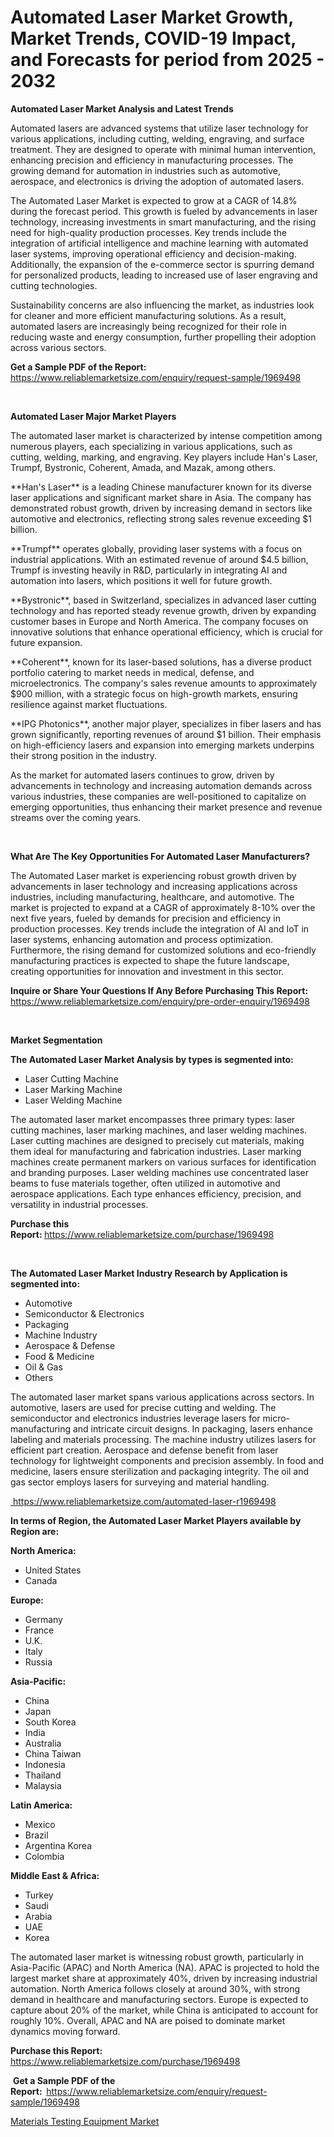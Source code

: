 <p><h1>Automated Laser Market Growth, Market Trends, COVID-19 Impact, and Forecasts for period from 2025 - 2032</h1></p><p><strong>Automated Laser Market Analysis and Latest Trends</strong></p>
<p><p>Automated lasers are advanced systems that utilize laser technology for various applications, including cutting, welding, engraving, and surface treatment. They are designed to operate with minimal human intervention, enhancing precision and efficiency in manufacturing processes. The growing demand for automation in industries such as automotive, aerospace, and electronics is driving the adoption of automated lasers.</p><p>The Automated Laser Market is expected to grow at a CAGR of 14.8% during the forecast period. This growth is fueled by advancements in laser technology, increasing investments in smart manufacturing, and the rising need for high-quality production processes. Key trends include the integration of artificial intelligence and machine learning with automated laser systems, improving operational efficiency and decision-making. Additionally, the expansion of the e-commerce sector is spurring demand for personalized products, leading to increased use of laser engraving and cutting technologies.</p><p>Sustainability concerns are also influencing the market, as industries look for cleaner and more efficient manufacturing solutions. As a result, automated lasers are increasingly being recognized for their role in reducing waste and energy consumption, further propelling their adoption across various sectors.</p></p>
<p><strong>Get a Sample PDF of the Report:&nbsp;</strong> <a href="https://www.reliablemarketsize.com/enquiry/request-sample/1969498?utm_campaign=2626&utm_medium=2&utm_source=Github&utm_content=ia&utm_term=10042025&utm_id=automated-laser">https://www.reliablemarketsize.com/enquiry/request-sample/1969498</a></p>
<p>&nbsp;</p>
<p><strong>Automated Laser Major Market Players</strong></p>
<p><p>The automated laser market is characterized by intense competition among numerous players, each specializing in various applications, such as cutting, welding, marking, and engraving. Key players include Han's Laser, Trumpf, Bystronic, Coherent, Amada, and Mazak, among others.</p><p>**Han's Laser** is a leading Chinese manufacturer known for its diverse laser applications and significant market share in Asia. The company has demonstrated robust growth, driven by increasing demand in sectors like automotive and electronics, reflecting strong sales revenue exceeding $1 billion.</p><p>**Trumpf** operates globally, providing laser systems with a focus on industrial applications. With an estimated revenue of around $4.5 billion, Trumpf is investing heavily in R&D, particularly in integrating AI and automation into lasers, which positions it well for future growth.</p><p>**Bystronic**, based in Switzerland, specializes in advanced laser cutting technology and has reported steady revenue growth, driven by expanding customer bases in Europe and North America. The company focuses on innovative solutions that enhance operational efficiency, which is crucial for future expansion.</p><p>**Coherent**, known for its laser-based solutions, has a diverse product portfolio catering to market needs in medical, defense, and microelectronics. The company's sales revenue amounts to approximately $900 million, with a strategic focus on high-growth markets, ensuring resilience against market fluctuations.</p><p>**IPG Photonics**, another major player, specializes in fiber lasers and has grown significantly, reporting revenues of around $1 billion. Their emphasis on high-efficiency lasers and expansion into emerging markets underpins their strong position in the industry.</p><p>As the market for automated lasers continues to grow, driven by advancements in technology and increasing automation demands across various industries, these companies are well-positioned to capitalize on emerging opportunities, thus enhancing their market presence and revenue streams over the coming years.</p></p>
<p>&nbsp;</p>
<p><strong>What Are The Key Opportunities For Automated Laser Manufacturers?</strong></p>
<p><p>The Automated Laser market is experiencing robust growth driven by advancements in laser technology and increasing applications across industries, including manufacturing, healthcare, and automotive. The market is projected to expand at a CAGR of approximately 8-10% over the next five years, fueled by demands for precision and efficiency in production processes. Key trends include the integration of AI and IoT in laser systems, enhancing automation and process optimization. Furthermore, the rising demand for customized solutions and eco-friendly manufacturing practices is expected to shape the future landscape, creating opportunities for innovation and investment in this sector.</p></p>
<p><strong>Inquire or Share Your Questions If Any Before Purchasing This Report:</strong> <a href="https://www.reliablemarketsize.com/enquiry/pre-order-enquiry/1969498?utm_campaign=2626&utm_medium=2&utm_source=Github&utm_content=ia&utm_term=10042025&utm_id=automated-laser">https://www.reliablemarketsize.com/enquiry/pre-order-enquiry/1969498</a></p>
<p>&nbsp;</p>
<p><strong>Market Segmentation</strong></p>
<p><strong>The Automated Laser Market Analysis by types is segmented into:</strong></p>
<p><ul><li>Laser Cutting Machine</li><li>Laser Marking Machine</li><li>Laser Welding Machine</li></ul></p>
<p><p>The automated laser market encompasses three primary types: laser cutting machines, laser marking machines, and laser welding machines. Laser cutting machines are designed to precisely cut materials, making them ideal for manufacturing and fabrication industries. Laser marking machines create permanent markers on various surfaces for identification and branding purposes. Laser welding machines use concentrated laser beams to fuse materials together, often utilized in automotive and aerospace applications. Each type enhances efficiency, precision, and versatility in industrial processes.</p></p>
<p><strong>Purchase this Report:&nbsp;</strong><a href="https://www.reliablemarketsize.com/purchase/1969498?utm_campaign=2626&utm_medium=2&utm_source=Github&utm_content=ia&utm_term=10042025&utm_id=automated-laser">https://www.reliablemarketsize.com/purchase/1969498</a></p>
<p>&nbsp;</p>
<p><strong>The Automated Laser Market Industry Research by Application is segmented into:</strong></p>
<p><ul><li>Automotive</li><li>Semiconductor & Electronics</li><li>Packaging</li><li>Machine Industry</li><li>Aerospace & Defense</li><li>Food & Medicine</li><li>Oil & Gas</li><li>Others</li></ul></p>
<p><p>The automated laser market spans various applications across sectors. In automotive, lasers are used for precise cutting and welding. The semiconductor and electronics industries leverage lasers for micro-manufacturing and intricate circuit designs. In packaging, lasers enhance labeling and materials processing. The machine industry utilizes lasers for efficient part creation. Aerospace and defense benefit from laser technology for lightweight components and precision assembly. In food and medicine, lasers ensure sterilization and packaging integrity. The oil and gas sector employs lasers for surveying and material handling.</p></p>
<p><a href="https://www.reliablemarketsize.com/automated-laser-r1969498?utm_campaign=2626&utm_medium=2&utm_source=Github&utm_content=ia&utm_term=10042025&utm_id=automated-laser">&nbsp;https://www.reliablemarketsize.com/automated-laser-r1969498</a></p>
<p><strong>In terms of Region, the Automated Laser Market Players available by Region are:</strong></p>
<p>
    <p> <strong> North America: </strong>
        <ul>
            <li>United States</li>
            <li>Canada</li>
        </ul>
        </p> 
    <p> <strong> Europe: </strong>
        <ul>
            <li>Germany</li>
            <li>France</li>
            <li>U.K.</li>
            <li>Italy</li>
            <li>Russia</li>
        </ul>
        </p> 
    <p> <strong> Asia-Pacific: </strong>
        <ul>
            <li>China</li>
            <li>Japan</li>
            <li>South Korea</li>
            <li>India</li>
            <li>Australia</li>
            <li>China Taiwan</li>
            <li>Indonesia</li>
            <li>Thailand</li>
            <li>Malaysia</li>
        </ul>
        </p> 
    <p> <strong> Latin America: </strong>
        <ul>
            <li>Mexico</li>
            <li>Brazil</li>
            <li>Argentina Korea</li>
            <li>Colombia</li>
        </ul>
        </p> 
    <p> <strong> Middle East & Africa: </strong>
        <ul>
            <li>Turkey</li>
            <li>Saudi</li>
            <li>Arabia</li>
            <li>UAE</li>
            <li>Korea</li>
        </ul>
    </p>
    </p>
<p><p>The automated laser market is witnessing robust growth, particularly in Asia-Pacific (APAC) and North America (NA). APAC is projected to hold the largest market share at approximately 40%, driven by increasing industrial automation. North America follows closely at around 30%, with strong demand in healthcare and manufacturing sectors. Europe is expected to capture about 20% of the market, while China is anticipated to account for roughly 10%. Overall, APAC and NA are poised to dominate market dynamics moving forward.</p></p>
<p><strong>Purchase this Report: </strong><a href="https://www.reliablemarketsize.com/purchase/1969498?utm_campaign=2626&utm_medium=2&utm_source=Github&utm_content=ia&utm_term=10042025&utm_id=automated-laser">https://www.reliablemarketsize.com/purchase/1969498</a></p>
<p>&nbsp;<strong>Get a Sample PDF of the Report:&nbsp;&nbsp;</strong><a href="https://www.reliablemarketsize.com/enquiry/request-sample/1969498?utm_campaign=2626&utm_medium=2&utm_source=Github&utm_content=ia&utm_term=10042025&utm_id=automated-laser">https://www.reliablemarketsize.com/enquiry/request-sample/1969498</a></p>
<p><strong></strong></p>
<p><p><a href="https://github.com/keohannchavo/Market-Research-Report-List-1/blob/main/materials-testing-equipment-market.md?utm_campaign=2626&utm_medium=2&utm_source=Github&utm_content=ia&utm_term=10042025&utm_id=automated-laser">Materials Testing Equipment Market</a></p></p>